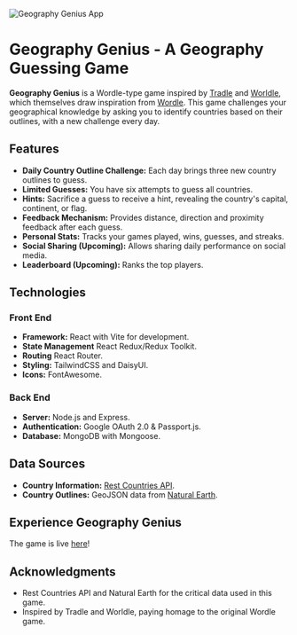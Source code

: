 ![Geography Genius App](./public/example.png)

# Geography Genius - A Geography Guessing Game

**Geography Genius** is a Wordle-type game inspired by [Tradle](https://games.oec.world/en/tradle/) and [Worldle](https://worldle.teuteuf.fr/), which themselves draw inspiration from [Wordle](https://www.nytimes.com/games/wordle/index.html). This game challenges your geographical knowledge by asking you to identify countries based on their outlines, with a new challenge every day.

## Features

- **Daily Country Outline Challenge:** Each day brings three new country outlines to guess.
- **Limited Guesses:** You have six attempts to guess all countries.
- **Hints:** Sacrifice a guess to receive a hint, revealing the country's capital, continent, or flag.
- **Feedback Mechanism:** Provides distance, direction and proximity feedback after each guess.
- **Personal Stats:** Tracks your games played, wins, guesses, and streaks.
- **Social Sharing (Upcoming):** Allows sharing daily performance on social media.
- **Leaderboard (Upcoming):** Ranks the top players.

## Technologies

### Front End

- **Framework:** React with Vite for development.
- **State Management** React Redux/Redux Toolkit.
- **Routing** React Router.
- **Styling:** TailwindCSS and DaisyUI.
- **Icons:** FontAwesome.

### Back End

- **Server:** Node.js and Express.
- **Authentication:** Google OAuth 2.0 & Passport.js.
- **Database:** MongoDB with Mongoose.

## Data Sources

- **Country Information:** [Rest Countries API](https://restcountries.com/).
- **Country Outlines:** GeoJSON data from [Natural Earth](https://www.naturalearthdata.com/).

## Experience Geography Genius

The game is live [here](https://geography-genius-production.up.railway.app/)!

## Acknowledgments

- Rest Countries API and Natural Earth for the critical data used in this game.
- Inspired by Tradle and Worldle, paying homage to the original Wordle game.
